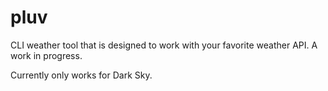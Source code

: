 # pluv

CLI weather tool that is designed to work with your favorite weather API. A work in progress.

Currently only works for Dark Sky.
